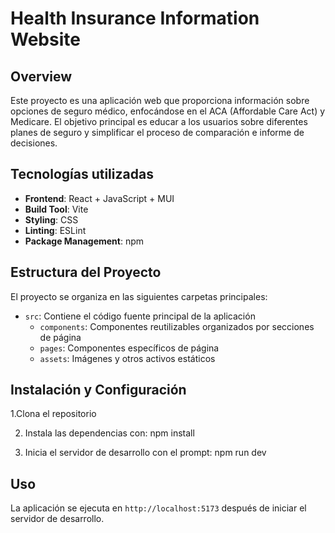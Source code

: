# Health Insurance Information Website

## Overview

Este proyecto es una aplicación web que proporciona información sobre opciones de seguro médico, enfocándose en el ACA (Affordable Care Act) y Medicare. El objetivo principal es educar a los usuarios sobre diferentes planes de seguro y simplificar el proceso de comparación e informe de decisiones.

## Tecnologías utilizadas

- **Frontend**: React + JavaScript + MUI 
- **Build Tool**: Vite
- **Styling**: CSS
- **Linting**: ESLint
- **Package Management**: npm

## Estructura del Proyecto

El proyecto se organiza en las siguientes carpetas principales:

- `src`: Contiene el código fuente principal de la aplicación
  - `components`: Componentes reutilizables organizados por secciones de página
  - `pages`: Componentes específicos de página
  - `assets`: Imágenes y otros activos estáticos

## Instalación y Configuración

1.Clona el repositorio
  
2. Instala las dependencias con:
npm install


3. Inicia el servidor de desarrollo con el prompt:
npm run dev


## Uso
La aplicación se ejecuta en `http://localhost:5173` después de iniciar el servidor de desarrollo.
